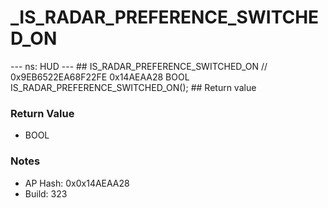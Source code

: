 # _IS_RADAR_PREFERENCE_SWITCHED_ON

--- ns: HUD --- ## IS_RADAR_PREFERENCE_SWITCHED_ON  // 0x9EB6522EA68F22FE 0x14AEAA28 BOOL IS_RADAR_PREFERENCE_SWITCHED_ON();   ## Return value

### Return Value
* BOOL

### Notes
* AP Hash: 0x0x14AEAA28
* Build: 323

